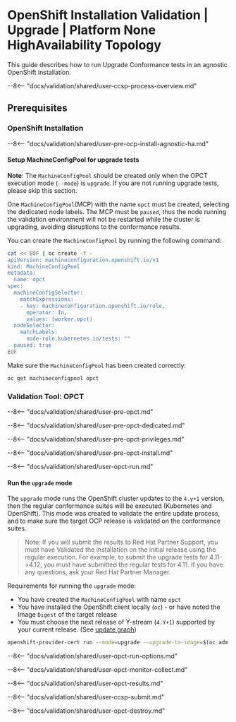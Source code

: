 # OpenShift Installation Validation | Upgrade | Platform None HighAvailability Topology

This guide describes how to run Upgrade Conformance tests in an agnostic OpenShift installation.

--8<-- "docs/validation/shared/user-ccsp-process-overview.md"

## Prerequisites

### OpenShift Installation

--8<-- "docs/validation/shared/user-pre-ocp-install-agnostic-ha.md"

#### Setup MachineConfigPool for upgrade tests <a name="standard-env-setup-mcp"></a>

**Note**: The `MachineConfigPool` should be created only when the OPCT execution mode (`--mode`) is `upgrade`. If you are not running upgrade tests, please skip this section.

One `MachineConfigPool`(MCP) with the name `opct` must be created, selecting the dedicated node labels. The MCP must be `paused`, thus the node running the validation environment will not be restarted while the cluster is upgrading, avoiding disruptions to the conformance results.

You can create the `MachineConfigPool` by running the following command:

```bash
cat << EOF | oc create -f -
apiVersion: machineconfiguration.openshift.io/v1
kind: MachineConfigPool
metadata:
  name: opct
spec:
  machineConfigSelector:
    matchExpressions:
    - key: machineconfiguration.openshift.io/role,
      operator: In,
      values: [worker,opct]
  nodeSelector:
    matchLabels:
      node-role.kubernetes.io/tests: ""
  paused: true
EOF
```

Make sure the `MachineConfigPool` has been created correctly:

```bash
oc get machineconfigpool opct
```

### Validation Tool: OPCT

--8<-- "docs/validation/shared/user-pre-opct.md"

--8<-- "docs/validation/shared/user-pre-opct-dedicated.md"

--8<-- "docs/validation/shared/user-pre-opct-privileges.md"

--8<-- "docs/validation/shared/user-pre-opct-install.md"

<!-- Running validation tests -->

--8<-- "docs/validation/shared/user-opct-run.md"

<!-- --8<-- "docs/validation/shared/user-opct-run-upgrade.md" -->

#### Run the `upgrade` mode <a name="usage-run-upgrade"></a>

The `upgrade` mode runs the OpenShift cluster updates to the `4.y+1` version, then the regular conformance suites will be executed (Kubernetes and OpenShift). This mode was created to validate the entire update process, and to make sure the target OCP release is validated on the conformance suites.

> Note: If you will submit the results to Red Hat Partner Support, you must have Validated the installation on the initial release using the regular execution. For example, to submit the upgrade tests for 4.11->4.12, you must have submitted the regular tests for 4.11. If you have any questions, ask your Red Hat Partner Manager.

Requirements for running the `upgrade` mode:

- You have created the `MachineConfigPool` with name `opct`
- You have installed the OpenShift client locally (`oc`) - or have noted the Image `Digest` of the target release
- You must choose the next release of Y-stream (`4.Y+1`) supported by your current release. (See [update graph](https://access.redhat.com/labs/ocpupgradegraph/update_path))

```sh
openshift-provider-cert run --mode=upgrade --upgrade-to-image=$(oc adm release info 4.Y+1.Z -o jsonpath={.image})
```


--8<-- "docs/validation/shared/user-opct-run-options.md"

--8<-- "docs/validation/shared/user-opct-monitor-collect.md"

<!-- Reading results validation tests -->

--8<-- "docs/validation/shared/user-opct-results.md"

<!-- ccsp submit -->

--8<-- "docs/validation/shared/user-ccsp-submit.md"

<!-- Destroy validation process -->

--8<-- "docs/validation/shared/user-opct-destroy.md"